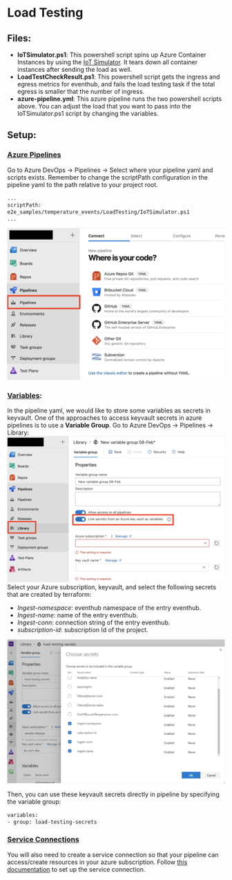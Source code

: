 # Load Testing 

## Files:
- **IoTSimulator.ps1**: This powershell script spins up Azure Container Instances by using the [IoT Simulator](https://github.com/Azure-Samples/Iot-Telemetry-Simulator). It tears down all container instances after sending the load as well.
- **LoadTestCheckResult.ps1**: This powershell script gets the ingress and egress metrics for eventhub, and fails the load testing task if the total egress is smaller that the number of ingress. 
- **azure-pipeline.yml**: This azure pipeline runs the two powershell scripts above. You can adjust the load that you want to pass into the IoTSimulator.ps1 script by changing the variables.

## Setup:
### <u>Azure Pipelines</u>
Go to Azure DevOps -> Pipelines -> Select where your pipeline yaml and scripts exists. Remember to change the scriptPath configuration in the pipeline yaml to the path relative to your project root.
```
...
scriptPath: e2e_samples/temperature_events/LoadTesting/IoTSimulator.ps1
...
```
![azure_pipeline_setup](../../../docs/images/azure_pipeline_setup.png)

### <u>Variables</u>:
In the pipeline yaml, we would like to store some variables as secrets in keyvault. One of the approaches to access keyvault secrets in azure pipelines is to use a **Variable Group**. Go to Azure DevOps -> Pipelines -> Library: ![azure_pipeline_var_group](../../../docs/images/azure_pipeline_var_group.png)
Select your Azure subscription, keyvault, and select the following secrets that are created by terraform:

- *Ingest-namespace*: eventhub namespace of the entry eventhub. 
- *Ingest-name*: name of the entry eventhub. 
- *Ingest-conn*: connection string of the entry eventhub.
- *subscription-id*: subscription Id of the project.

 ![var_group_secrets](../../../docs/images/var_group_secrets.png)

Then, you can use these keyvault secrets directly in pipeline by specifying the variable group:
```
variables:
- group: load-testing-secrets
```

### <u>Service Connections</u>

You will also need to create a service connection so that your pipeline can access/create resources in your azure subscription. Follow [this documentation](https://docs.microsoft.com/en-us/azure/devops/pipelines/library/service-endpoints?view=azure-devops&tabs=yaml) to set up the service connection.

